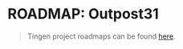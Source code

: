 # ROADMAP: Outpost31

> Tingen project roadmaps can be found [here](https://github.com/orgs/spectrum-health-systems/projects/51/views/13).
